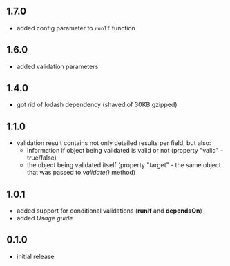 ## 1.7.0
  - added config parameter to `runIf` function

## 1.6.0
  - added validation parameters

## 1.4.0
  - got rid of lodash dependency (shaved of 30KB gzipped)

## 1.1.0
- validation result contains not only detailed results per field, but also:
  - information if object being validated is valid or not (property "valid" - true/false)
  - the object being validated itself (property "target" - the same object that was passed to _validate()_ method)

## 1.0.1
- added support for conditional validations (__runIf__ and __dependsOn__)
- added _Usage guide_


## 0.1.0
 - initial release
